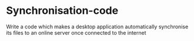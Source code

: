 # Synchronisation-code
Write a code which makes a desktop application automatically synchronise its files to an online server once connected to the internet 
